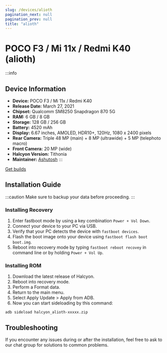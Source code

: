 ```yaml
---
slug: /devices/alioth
pagination_next: null
pagination_prev: null
title: "alioth"
---
```


# POCO F3 / Mi 11x / Redmi K40 (alioth)
:::info
## Device Information

- **Device:** POCO F3 / Mi 11x / Redmi K40
- **Release Date:** March 27, 2021
- **Chipset:** 	Qualcomm SM8250 Snapdragon 870 5G
- **RAM:** 6 GB / 8 GB
- **Storage:** 128 GB / 256 GB
- **Battery:** 4520 mAh
- **Display:** 6.67 inches, AMOLED, HDR10+, 120Hz, 1080 x 2400 pixels
- **Rear Camera:** Triple 48 MP (main) + 8 MP (ultrawide) + 5 MP (telephoto macro)
- **Front Camera:** 20 MP (wide)
- **Halcyon Version:** Tithonia
- **Maintainer:** [Ashutosh](https://github.com/ashutoshchettri)
:::

<a href="https://www.pling.com/p/2058150/" class="button button--primary">Get builds</a>

## Installation Guide
:::caution
Make sure to backup your data before proceeding.
:::

### Installing Recovery
1. Enter fastboot mode by using a key combination `Power + Vol Down`.
2. Connect your device to your PC via USB.
3. Verify that your PC detects the device with `fastboot devices`.
4. Flash the boot image onto your device using `fastboot flash boot boot.img`.
5. Reboot into recovery mode by typing `fastboot reboot recovey` in command line or by holding `Power + Vol Up`.

### Installing ROM
1. Download the latest release of Halcyon.
2. Reboot into recovery mode.
3. Perform a Format data.
4. Return to the main menu.
5. Select Apply Update > Apply from ADB.
6. Now you can start sideloading by this command:
```
adb sideload halcyon_alioth-xxxxx.zip
```

## Troubleshooting

If you encounter any issues during or after the installation, feel free to ask to our chat group for solutions to common problems.

